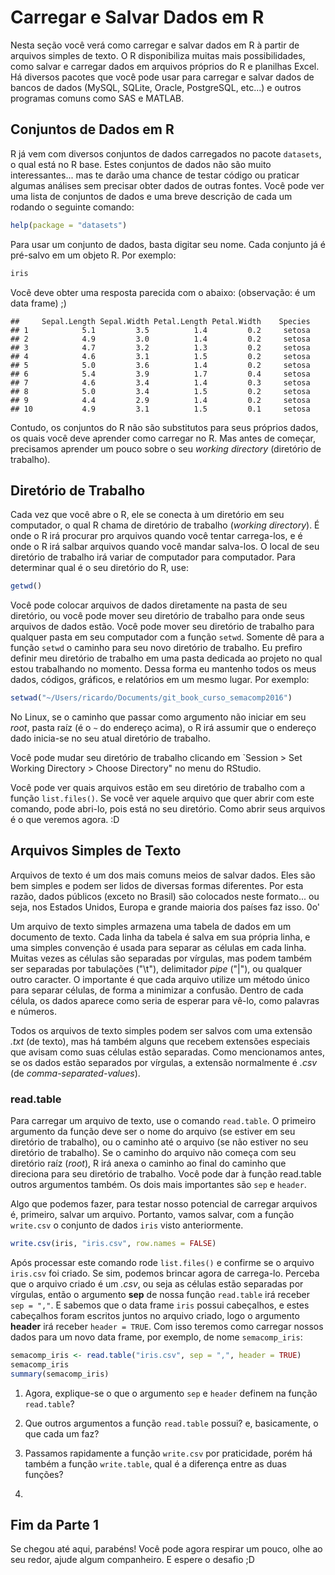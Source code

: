 # Carregar e Salvar Dados em R

Nesta seção você verá como carregar e salvar dados em R à partir de arquivos simples de texto. O R disponibiliza muitas mais possibilidades, como salvar e carregar dados em arquivos próprios do R e planilhas Excel. Há diversos pacotes que você pode usar para carregar e salvar dados de bancos de dados (MySQL, SQLite, Oracle, PostgreSQL, etc...) e outros programas comuns como SAS e MATLAB.

## Conjuntos de Dados em R

R já vem com diversos conjuntos de dados carregados no pacote `datasets`, o qual está no R base. Estes conjuntos de dados não são muito interessantes... mas te darão uma chance de testar código ou praticar algumas análises sem precisar obter dados de outras fontes. Você pode ver uma lista de conjuntos de dados e uma breve descrição de cada um rodando o seguinte comando:

```r
help(package = "datasets")
```
Para usar um conjunto de dados, basta digitar seu nome. Cada conjunto já é pré-salvo em um objeto R. Por exemplo:

```r
iris
```
Você deve obter uma resposta parecida com o abaixo: (observação: é um data frame) ;)
```
##     Sepal.Length Sepal.Width Petal.Length Petal.Width    Species
## 1            5.1         3.5          1.4         0.2     setosa
## 2            4.9         3.0          1.4         0.2     setosa
## 3            4.7         3.2          1.3         0.2     setosa
## 4            4.6         3.1          1.5         0.2     setosa
## 5            5.0         3.6          1.4         0.2     setosa
## 6            5.4         3.9          1.7         0.4     setosa
## 7            4.6         3.4          1.4         0.3     setosa
## 8            5.0         3.4          1.5         0.2     setosa
## 9            4.4         2.9          1.4         0.2     setosa
## 10           4.9         3.1          1.5         0.1     setosa
```
Contudo, os conjuntos do R não são substitutos para seus próprios dados, os quais você deve aprender como carregar no R. Mas antes de começar, precisamos aprender um pouco sobre o seu *working directory* (diretório de trabalho).

## Diretório de Trabalho

Cada vez que você abre o R, ele se conecta à um diretório em seu computador, o qual R chama de diretório de trabalho (*working directory*). É onde o R irá procurar pro arquivos quando você tentar carrega-los, e é onde o R irá salbar arquivos quando você mandar salva-los. O local de seu diretório de trabalho irá variar de computador para computador. Para determinar qual é o seu diretório do R, use:

```r
getwd()
```

Você pode colocar arquivos de dados diretamente na pasta de seu diretório, ou você pode mover seu diretório de trabalho para onde seus arquivos de dados estão. Você pode mover seu diretório de trabalho para qualquer pasta em seu computador com a função `setwd`. Somente dê para a função `setwd` o caminho para seu novo diretório de trabalho. Eu prefiro definir meu diretório de trabalho em uma pasta dedicada ao projeto no qual estou trabalhando no momento. Dessa forma eu mantenho todos os meus dados, códigos, gráficos, e relatórios em um mesmo lugar. Por exemplo:

```r
setwad("~/Users/ricardo/Documents/git_book_curso_semacomp2016")
```
No Linux, se o caminho que passar como argumento não iniciar em seu *root*, pasta raíz (é o `~` do endereço acima), o R irá assumir que o endereço dado inicia-se no seu atual diretório de trabalho.

Você pode mudar seu diretório de trabalho clicando em `Session > Set Working Directory > Choose Directory" no menu do RStudio.

Você pode ver quais arquivos estão em seu diretório de trabalho com a função `list.files()`. Se você ver aquele arquivo que quer abrir com este comando, pode abri-lo, pois está no seu diretório. Como abrir seus arquivos é o que veremos agora. :D

## Arquivos Simples de Texto

Arquivos de texto é um dos mais comuns meios de salvar dados. Eles são bem simples e podem ser lidos de diversas formas diferentes. Por esta razão, dados públicos (exceto no Brasil) são colocados neste formato... ou seja, nos Estados Unidos, Europa e grande maioria dos países faz isso. 0o'

Um arquivo de texto simples armazena uma tabela de dados em um documento de texto. Cada linha da tabela é salva em sua própria linha, e uma simples convenção é usada para separar as células em cada linha. Muitas vezes as células são separadas por vírgulas, mas podem também ser separadas por tabulações ("\t"), delimitador *pipe* ("|"), ou qualquer outro caracter. O importante é que cada arquivo utilize um método único para separar células, de forma a minimizar a confusão. Dentro de cada célula, os dados aparece como seria de esperar para vê-lo, como palavras e números.

Todos os arquivos de texto simples podem ser salvos com uma extensão *.txt* (de texto), mas há também alguns que recebem extensões especiais que avisam como suas células estão separadas. Como mencionamos antes, se os dados estão separados por vírgulas, a extensão normalmente é *.csv* (de *comma-separated-values*).

### read.table

Para carregar um arquivo de texto, use o comando `read.table`. O primeiro argumento da função deve ser o nome do arquivo (se estiver em seu diretório de trabalho), ou o caminho até o arquivo (se não estiver no seu diretório de trabalho). Se o caminho do arquivo não começa com seu diretório raíz (*root*), R irá anexa o caminho ao final do caminho que direciona para seu diretório de trabalho. Você pode dar à função read.table outros argumentos também. Os dois mais importantes são `sep` e `header`.

Algo que podemos fazer, para testar nosso potencial de carregar arquivos é, primeiro, salvar um arquivo. Portanto, vamos salvar, com a função `write.csv` o conjunto de dados `iris` visto anteriormente.

```r
write.csv(iris, "iris.csv", row.names = FALSE)
```

Após processar este comando rode `list.files()` e confirme se o arquivo `iris.csv` foi criado. Se sim, podemos brincar agora de carrega-lo.
Perceba que o arquivo criado é um *.csv*, ou seja as células estão separadas por vírgulas, então o argumento **sep** de nossa função `read.table` irá receber `sep = ","`. E sabemos que o data frame `iris` possui cabeçalhos, e estes cabeçalhos foram escritos juntos no arquivo criado, logo o argumento **header** irá receber `header = TRUE`. Com isso teremos como carregar nossos dados para um novo data frame, por exemplo, de nome `semacomp_iris`:

```r
semacomp_iris <- read.table("iris.csv", sep = ",", header = TRUE)
semacomp_iris
summary(semacomp_iris)
```

1) Agora, explique-se o que o argumento `sep` e `header` definem na função `read.table`?

2) Que outros argumentos a função `read.table` possui? e, basicamente, o que cada um faz?

3) Passamos rapidamente a função `write.csv` por praticidade, porém há também a função `write.table`, qual é a diferença entre as duas funções?
4) 
## Fim da Parte 1

Se chegou até aqui, parabéns! Você pode agora respirar um pouco, olhe ao seu redor, ajude algum companheiro. E espere o desafio ;D
